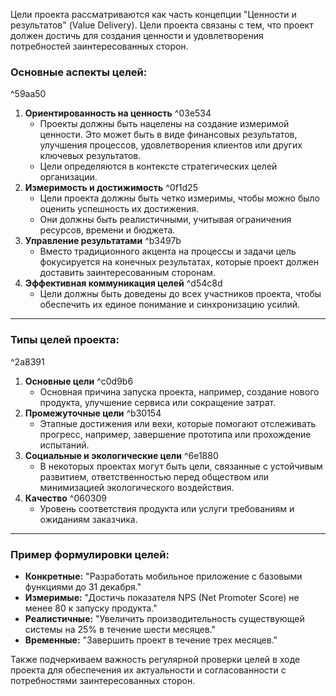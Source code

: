 Цели проекта рассматриваются как часть концепции "Ценности и результатов" (Value Delivery). Цели проекта связаны с тем, что проект должен достичь для создания ценности и удовлетворения потребностей заинтересованных сторон.
### Основные аспекты целей:

^59aa50

1. **Ориентированность на ценность** ^03e534
    - Проекты должны быть нацелены на создание измеримой ценности. Это может быть в виде финансовых результатов, улучшения процессов, удовлетворения клиентов или других ключевых результатов.
    - Цели определяются в контексте стратегических целей организации.
2. **Измеримость и достижимость** ^0f1d25
    - Цели проекта должны быть четко измеримы, чтобы можно было оценить успешность их достижения.
    - Они должны быть реалистичными, учитывая ограничения ресурсов, времени и бюджета.
3. **Управление результатами** ^b3497b
    - Вместо традиционного акцента на процессы и задачи цель фокусируется на конечных результатах, которые проект должен доставить заинтересованным сторонам.
4. **Эффективная коммуникация целей** ^d54c8d
    - Цели должны быть доведены до всех участников проекта, чтобы обеспечить их единое понимание и синхронизацию усилий.

---

### Типы целей проекта:

^2a8391

1. **Основные цели** ^c0d9b6
    - Основная причина запуска проекта, например, создание нового продукта, улучшение сервиса или сокращение затрат.
2. **Промежуточные цели** ^b30154
    - Этапные достижения или вехи, которые помогают отслеживать прогресс, например, завершение прототипа или прохождение испытаний.
3. **Социальные и экологические цели** ^6e1880
    - В некоторых проектах могут быть цели, связанные с устойчивым развитием, ответственностью перед обществом или минимизацией экологического воздействия.
4. **Качество** ^060309
    - Уровень соответствия продукта или услуги требованиям и ожиданиям заказчика.

---

### Пример формулировки целей:

- **Конкретные:** "Разработать мобильное приложение с базовыми функциями до 31 декабря."
- **Измеримые:** "Достичь показателя NPS (Net Promoter Score) не менее 80 к запуску продукта."
- **Реалистичные:** "Увеличить производительность существующей системы на 25% в течение шести месяцев."
- **Временные:** "Завершить проект в течение трех месяцев."

Также подчеркиваем важность регулярной проверки целей в ходе проекта для обеспечения их актуальности и согласованности с потребностями заинтересованных сторон.